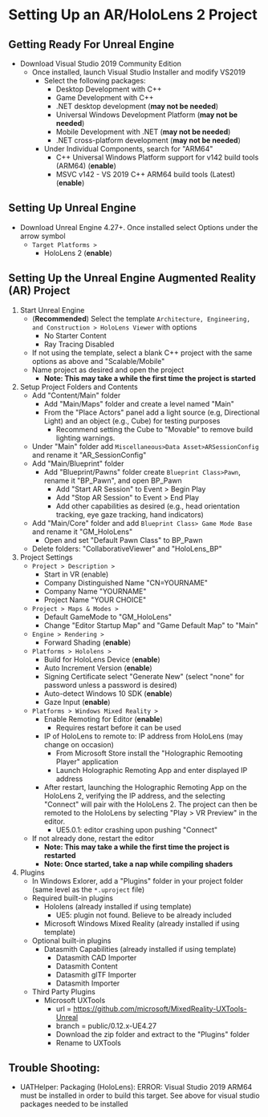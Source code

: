 # Setting Up an AR/HoloLens 2 Project

## Getting Ready For Unreal Engine
- Download Visual Studio 2019 Community Edition
	- Once installed, launch Visual Studio Installer and modify VS2019
		- Select the following packages:
			- Desktop Development with C++
            - Game Development with C++
            - .NET desktop development (**may not be needed**)
			- Universal Windows Development Platform (**may not be needed**)
            - Mobile Development with .NET (**may not be needed**)
            - .NET cross-platform development (**may not be needed**)
		- 	Under Individual Components, search for "ARM64" 
			- C++ Universal Windows Platform support for v142 build tools (ARM64) (**enable**)
			- MSVC v142 - VS 2019 C++ ARM64 build tools (Latest) (**enable**)

## Setting Up Unreal Engine
- Download Unreal Engine 4.27+. Once installed select Options under the arrow symbol
	- `Target Platforms >`
		- HoloLens 2 (**enable**)

## Setting Up the Unreal Engine Augmented Reality (AR) Project
1. Start Unreal Engine
	- (**Recommended**) Select the template `Architecture, Engineering, and Construction > HoloLens Viewer` with options
		- No Starter Content
		- Ray Tracing Disabled
	- If not using the template, select a blank C++ project with the same options as above and "Scalable/Mobile"
	- Name project as desired and open the project
		- **Note: This may take a while the first time the project is started**
1. Setup Project Folders and Contents
    - Add "Content/Main" folder
        - Add "Main/Maps" folder and create a level named "Main"
        - From the "Place Actors" panel add a light source (e.g, Directional Light) and an object (e.g., Cube) for testing purposes
            - Recommend setting the Cube to "Movable" to remove build lighting warnings.
    - Under "Main" folder add `Miscellaneous>Data Asset>ARSessionConfig` and rename it "AR_SessionConfig"
    - Add "Main/Blueprint" folder
        - Add "Blueprint/Pawns" folder create `Blueprint Class>Pawn`, rename it "BP_Pawn", and open BP_Pawn
            - Add "Start AR Session" to Event > Begin Play
            - Add "Stop AR Session" to Event > End Play
            - Add other capabilities as desired (e.g., head orientation tracking, eye gaze tracking, hand indicators)
    - Add "Main/Core" folder and add `Blueprint Class> Game Mode Base` and rename it "GM_HoloLens"
        - Open and set "Default Pawn Class" to BP_Pawn
    - Delete folders: "CollaborativeViewer" and "HoloLens_BP"
1. Project Settings
	- `Project > Description >`
		- Start in VR (enable)
		- Company Distinguished Name "CN=YOURNAME"
		- Company Name "YOURNAME"
		- Project Name "YOUR CHOICE"
	- `Project > Maps & Modes >`
		- Default GameMode to "GM_HoloLens"
		- Change "Editor Startup Map" and "Game Default Map" to "Main"
	- `Engine > Rendering >`
		- Forward Shading (**enable**)
	- `Platforms > Hololens >`
		- Build for HoloLens Device (**enable**)
		- Auto Increment Version (**enable**)
		- Signing Certificate select "Generate New" (select "none" for password unless a password is desired)
		- Auto-detect Windows 10 SDK (**enable**)
		- Gaze Input (**enable**)
	- `Platforms > Windows Mixed Reality >`
		- Enable Remoting for Editor (**enable**)
			- Requires restart before it can be used
		- IP of HoloLens to remote to: IP address from HoloLens (may change on occasion)
			- From Microsoft Store install the "Holographic Remooting Player" application
			- Launch Holographic Remoting App and enter displayed IP address
		- After restart, launching the Holographic Remoting App on the HoloLens 2, verifying the IP address, and the selecting "Connect" will pair with the HoloLens 2. The project can then be remoted to the HoloLens by selecting "Play > VR Preview" in the editor.
			- UE5.0.1: editor crashing upon pushing "Connect"
	- If not already done, restart the editor
		- **Note: This may take a while the first time the project is restarted**
		- **Note: Once started, take a nap while compiling shaders**
1. Plugins
	- In Windows Exlorer, add a "Plugins" folder in your project folder (same level as the `*.uproject` file)
	- Required built-in plugins
		- Hololens (already installed if using template)
			- UE5: plugin not found. Believe to be already included
		- Microsoft Windows Mixed Reality (already installed if using template)
	- Optional built-in plugins
		- Datasmith Capabilities (already installed if using template)
			- Datasmith CAD Importer
			- Datasmith Content
			- Datasmith glTF Importer
			- Datasmith Importer
	- Third Party Plugins
		- Microsoft UXTools
			- url = https://github.com/microsoft/MixedReality-UXTools-Unreal
			- branch = public/0.12.x-UE4.27
			- Download the zip folder and extract to the "Plugins" folder
			- Rename to UXTools
		
## Trouble Shooting:
- UATHelper: Packaging (HoloLens): ERROR: Visual Studio 2019 ARM64 must be installed in order to build this target. See above for visual studio packages needed to be installed